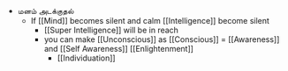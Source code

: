 - மனம் அடக்குதல் 
    - If [[Mind]] becomes silent and calm [[Intelligence]] become silent
        - [[Super Intelligence]] will be in reach
        - you can make [[Unconscious]] as [[Conscious]] = [[Awareness]] and [[Self Awareness]] [[Enlightenment]]
            - [[Individuation]]
